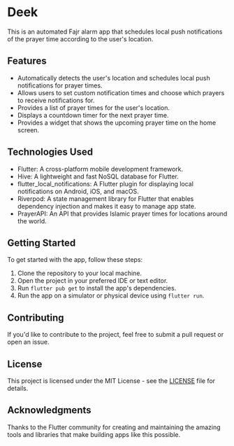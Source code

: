 # Deek

This is an automated Fajr alarm app that schedules local push notifications of the prayer time according to the user's location.

## Features

- Automatically detects the user's location and schedules local push notifications for prayer times.
- Allows users to set custom notification times and choose which prayers to receive notifications for.
- Provides a list of prayer times for the user's location.
- Displays a countdown timer for the next prayer time.
- Provides a widget that shows the upcoming prayer time on the home screen.

## Technologies Used

- Flutter:  A cross-platform mobile development framework.
- Hive: A lightweight and fast NoSQL database for Flutter.
- flutter_local_notifications: A Flutter plugin for displaying local notifications on Android, iOS, and macOS.
- Riverpod: A state management library for Flutter that enables dependency injection and makes it easy to manage app state.
- PrayerAPI: An API that provides Islamic prayer times for locations around the world.

## Getting Started

To get started with the app, follow these steps:

1. Clone the repository to your local machine.
2. Open the project in your preferred IDE or text editor.
3. Run `flutter pub get` to install the app's dependencies.
4. Run the app on a simulator or physical device using `flutter run`.

## Contributing

If you'd like to contribute to the project, feel free to submit a pull request or open an issue.

## License

This project is licensed under the MIT License - see the [LICENSE](LICENSE) file for details.

## Acknowledgments

Thanks to the Flutter community for creating and maintaining the amazing tools and libraries that make building apps like this possible.
